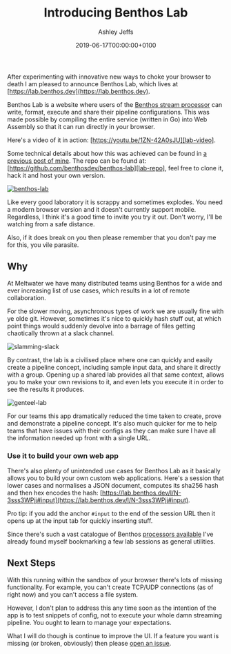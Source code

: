 ﻿---
title: Introducing Benthos Lab
date: "2019-06-17T00:00:00+0100"
author: "Ashley Jeffs"
author_url: https://github.com/Jeffail
author_image_url: /img/ash.jpg
description: "Where you can build your very own monstrosities"
keywords: [
    "benthos",
    "benthos lab",
    "web assembly",
    "wasm",
    "go",
    "golang",
    "stream processor",
]
tags: [ "Benthos Lab" ]
---

After experimenting with innovative new ways to choke your browser to death I am
pleased to announce Benthos Lab, which lives at
[https://lab.benthos.dev](https://lab.benthos.dev).

<!--truncate-->

Benthos Lab is a website where users of the [Benthos stream processor][benthos]
can write, format, execute and share their pipeline configurations. This was
made possible by compiling the entire service (written in Go) into Web Assembly
so that it can run directly in your browser.

Here's a video of it in action: [https://youtu.be/1ZN-42A0sJU][lab-video].

Some technical details about how this was achieved can be found in
[a previous post of mine][wasm-blog]. The repo can be found at:
[https://github.com/benthosdev/benthos-lab][lab-repo], feel free to clone it,
hack it and host your own version.

[![benthos-lab](/img/introducing-benthos-lab/banner.svg)][benthos-lab]

Like every good laboratory it is scrappy and sometimes explodes. You need a
modern browser version and it doesn't currently support mobile. Regardless, I
think it's a good time to invite you try it out. Don't worry, I'll be watching
from a safe distance.

Also, if it does break on you then please remember that you don't pay me for
this, you vile parasite.

## Why

At Meltwater we have many distributed teams using Benthos for a wide and ever
increasing list of use cases, which results in a lot of remote collaboration.

For the slower moving, asynchronous types of work we are usually fine with ye
olde git. However, sometimes it's nice to quickly hash stuff out, at which point
things would suddenly devolve into a barrage of files getting chaotically thrown
at a slack channel.

![slamming-slack](/img/introducing-benthos-lab/slamslack.jpg)

By contrast, the lab is a civilised place where one can quickly and easily
create a pipeline concept, including sample input data, and share it directly
with a group. Opening up a shared lab provides all that same context, allows you
to make your own revisions to it, and even lets you execute it in order to see
the results it produces.

![genteel-lab](/img/introducing-benthos-lab/genteel.jpg)

For our teams this app dramatically reduced the time taken to create, prove and
demonstrate a pipeline concept. It's also much quicker for me to help teams that
have issues with their configs as they can make sure I have all the information
needed up front with a single URL.

### Use it to build your own web app

There's also plenty of unintended use cases for Benthos Lab as it basically
allows you to build your own custom web applications. Here's a session that
lower cases and normalises a JSON document, computes its sha256 hash and then
hex encodes the hash:
[https://lab.benthos.dev/l/N-3sss3WPjj#input](https://lab.benthos.dev/l/N-3sss3WPjj#input).

Pro tip: if you add the anchor `#input` to the end of the session URL then it
opens up at the input tab for quickly inserting stuff.

Since there's such a vast catalogue of Benthos
[processors available][benthos-procs] I've already found myself bookmarking a
few lab sessions as general utilities.

## Next Steps

With this running within the sandbox of your browser there's lots of missing
functionality. For example, you can't create TCP/UDP connections (as of right
now) and you can't access a file system.

However, I don't plan to address this any time soon as the intention of the app
is to test snippets of config, not to execute your whole damn streaming
pipeline. You ought to learn to manage your expectations.

What I will do though is continue to improve the UI. If a feature you want is
missing (or broken, obviously) then please [open an issue][lab-issues].

[benthos-lab]: https://lab.benthos.dev
[lab-video]: https://youtu.be/1ZN-42A0sJU
[wasm-blog]: /blog/2019/05/27/compiling-benthos-to-wasm/
[lab-repo]: https://github.com/benthosdev/benthos-lab
[lab-issues]: https://github.com/benthosdev/benthos-lab/issues
[benthos]: https://www.benthos.dev
[under-the-hood]: https://underthehood.meltwater.com/
[benthos-procs]: https://benthos.dev/docs/components/processors/about